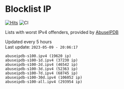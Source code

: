 # Blocklist IP

[![Hits](https://hits.seeyoufarm.com/api/count/incr/badge.svg?url=https%3A%2F%2Fgithub.com%2Fborestad%2Fblocklist-ip%2F&count_bg=%2379C83D&title_bg=%23555555&icon=&icon_color=%23E7E7E7&title=hits&edge_flat=false)](https://hits.seeyoufarm.com)  ![CI](https://img.shields.io/github/workflow/status/borestad/blocklist-ip/CI?style=flat-square)

Lists with worst IPv4 offenders, provided by [AbuseIPDB](https://www.abuseipdb.com/)

<!-- FOOTER-PLACEHOLDER -->
Updated every 5 hours<br>
Last update: `2023-05-09 - 20:06:17`
```
abuseipdb-s100.ipv4 (19620 ip)
abuseipdb-s100-1d.ipv4 (37230 ip)
abuseipdb-s100-2d.ipv4 (46542 ip)
abuseipdb-s100-3d.ipv4 (52363 ip)
abuseipdb-s100-7d.ipv4 (68745 ip)
abuseipdb-s100-30d.ipv4 (106052 ip)
abuseipdb-s100-all.ipv4 (293954 ip)
```
